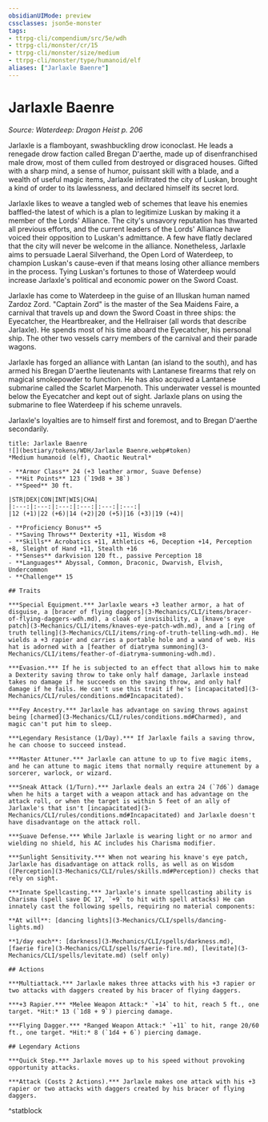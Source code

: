```yaml
---
obsidianUIMode: preview
cssclasses: json5e-monster
tags:
- ttrpg-cli/compendium/src/5e/wdh
- ttrpg-cli/monster/cr/15
- ttrpg-cli/monster/size/medium
- ttrpg-cli/monster/type/humanoid/elf
aliases: ["Jarlaxle Baenre"]
---
```

# Jarlaxle Baenre
*Source: Waterdeep: Dragon Heist p. 206*  

Jarlaxle is a flamboyant, swashbuckling drow iconoclast. He leads a renegade drow faction called Bregan D'aerthe, made up of disenfranchised male drow, most of them culled from destroyed or disgraced houses. Gifted with a sharp mind, a sense of humor, puissant skill with a blade, and a wealth of useful magic items, Jarlaxle infiltrated the city of Luskan, brought a kind of order to its lawlessness, and declared himself its secret lord.

Jarlaxle likes to weave a tangled web of schemes that leave his enemies baffled-the latest of which is a plan to legitimize Luskan by making it a member of the Lords' Alliance. The city's unsavory reputation has thwarted all previous efforts, and the current leaders of the Lords' Alliance have voiced their opposition to Luskan's admittance. A few have flatly declared that the city will never be welcome in the alliance. Nonetheless, Jarlaxle aims to persuade Laeral Silverhand, the Open Lord of Waterdeep, to champion Luskan's cause-even if that means losing other alliance members in the process. Tying Luskan's fortunes to those of Waterdeep would increase Jarlaxle's political and economic power on the Sword Coast.

Jarlaxle has come to Waterdeep in the guise of an Illuskan human named Zardoz Zord. "Captain Zord" is the master of the Sea Maidens Faire, a carnival that travels up and down the Sword Coast in three ships: the Eyecatcher, the Heartbreaker, and the Hellraiser (all words that describe Jarlaxle). He spends most of his time aboard the Eyecatcher, his personal ship. The other two vessels carry members of the carnival and their parade wagons.

Jarlaxle has forged an alliance with Lantan (an island to the south), and has armed his Bregan D'aerthe lieutenants with Lantanese firearms that rely on magical smokepowder to function. He has also acquired a Lantanese submarine called the Scarlet Marpenoth. This underwater vessel is mounted below the Eyecatcher and kept out of sight. Jarlaxle plans on using the submarine to flee Waterdeep if his scheme unravels.

Jarlaxle's loyalties are to himself first and foremost, and to Bregan D'aerthe secondarily.

```ad-statblock
title: Jarlaxle Baenre
![](bestiary/tokens/WDH/Jarlaxle Baenre.webp#token)
*Medium humanoid (elf), Chaotic Neutral*

- **Armor Class** 24 (+3 leather armor, Suave Defense)
- **Hit Points** 123 (`19d8 + 38`)
- **Speed** 30 ft.

|STR|DEX|CON|INT|WIS|CHA|
|:---:|:---:|:---:|:---:|:---:|:---:|
|12 (+1)|22 (+6)|14 (+2)|20 (+5)|16 (+3)|19 (+4)|

- **Proficiency Bonus** +5
- **Saving Throws** Dexterity +11, Wisdom +8
- **Skills** Acrobatics +11, Athletics +6, Deception +14, Perception +8, Sleight of Hand +11, Stealth +16
- **Senses** darkvision 120 ft., passive Perception 18
- **Languages** Abyssal, Common, Draconic, Dwarvish, Elvish, Undercommon
- **Challenge** 15

## Traits

***Special Equipment.*** Jarlaxle wears +3 leather armor, a hat of disguise, a [bracer of flying daggers](3-Mechanics/CLI/items/bracer-of-flying-daggers-wdh.md), a cloak of invisibility, a [knave's eye patch](3-Mechanics/CLI/items/knaves-eye-patch-wdh.md), and a [ring of truth telling](3-Mechanics/CLI/items/ring-of-truth-telling-wdh.md). He wields a +3 rapier and carries a portable hole and a wand of web. His hat is adorned with a [feather of diatryma summoning](3-Mechanics/CLI/items/feather-of-diatryma-summoning-wdh.md).

***Evasion.*** If he is subjected to an effect that allows him to make a Dexterity saving throw to take only half damage, Jarlaxle instead takes no damage if he succeeds on the saving throw, and only half damage if he fails. He can't use this trait if he's [incapacitated](3-Mechanics/CLI/rules/conditions.md#Incapacitated).

***Fey Ancestry.*** Jarlaxle has advantage on saving throws against being [charmed](3-Mechanics/CLI/rules/conditions.md#Charmed), and magic can't put him to sleep.

***Legendary Resistance (1/Day).*** If Jarlaxle fails a saving throw, he can choose to succeed instead.

***Master Attuner.*** Jarlaxle can attune to up to five magic items, and he can attune to magic items that normally require attunement by a sorcerer, warlock, or wizard.

***Sneak Attack (1/Turn).*** Jarlaxle deals an extra 24 (`7d6`) damage when he hits a target with a weapon attack and has advantage on the attack roll, or when the target is within 5 feet of an ally of Jarlaxle's that isn't [incapacitated](3-Mechanics/CLI/rules/conditions.md#Incapacitated) and Jarlaxle doesn't have disadvantage on the attack roll.

***Suave Defense.*** While Jarlaxle is wearing light or no armor and wielding no shield, his AC includes his Charisma modifier.

***Sunlight Sensitivity.*** When not wearing his knave's eye patch, Jarlaxle has disadvantage on attack rolls, as well as on Wisdom ([Perception](3-Mechanics/CLI/rules/skills.md#Perception)) checks that rely on sight.

***Innate Spellcasting.*** Jarlaxle's innate spellcasting ability is Charisma (spell save DC 17, `+9` to hit with spell attacks) He can innately cast the following spells, requiring no material components:

**At will**: [dancing lights](3-Mechanics/CLI/spells/dancing-lights.md)

**1/day each**: [darkness](3-Mechanics/CLI/spells/darkness.md), [faerie fire](3-Mechanics/CLI/spells/faerie-fire.md), [levitate](3-Mechanics/CLI/spells/levitate.md) (self only)

## Actions

***Multiattack.*** Jarlaxle makes three attacks with his +3 rapier or two attacks with daggers created by his bracer of flying daggers.

***+3 Rapier.*** *Melee Weapon Attack:* `+14` to hit, reach 5 ft., one target. *Hit:* 13 (`1d8 + 9`) piercing damage.

***Flying Dagger.*** *Ranged Weapon Attack:* `+11` to hit, range 20/60 ft., one target. *Hit:* 8 (`1d4 + 6`) piercing damage.

## Legendary Actions

***Quick Step.*** Jarlaxle moves up to his speed without provoking opportunity attacks.

***Attack (Costs 2 Actions).*** Jarlaxle makes one attack with his +3 rapier or two attacks with daggers created by his bracer of flying daggers.
```
^statblock